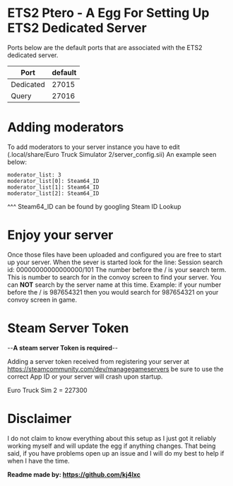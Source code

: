 # ETS2 Ptero - A Egg For Setting Up ETS2 Dedicated Server


Ports below are the default ports that are associated with the ETS2 dedicated server.

| Port     | default       |
|----------|---------------|
| Dedicated| 27015         |
| Query    | 27016         |


# Adding moderators

To add moderators to your server instance you have to edit (.local/share/Euro Truck Simulator 2/server_config.sii)  An example seen below:

```
moderator_list: 3
moderator_list[0]: Steam64_ID
moderator_list[1]: Steam64_ID
moderator_list[2]: Steam64_ID
```
^^^ Steam64_ID can be found by googling Steam ID Lookup

# Enjoy your server
Once those files have been uploaded and configured you are free to start up your server.  When the sever is started look for the line: Session search id: 00000000000000000/101  The number before the / is your search term.  This is number to search for in the convoy screen to find your server.  You can **NOT** search by the server name at this time.  Example: if your number before the / is 987654321 then you would search for 987654321 on your convoy screen in game.

# Steam Server Token

 --**A steam server Token is required**--
 
Adding a server token received from registering your server at https://steamcommunity.com/dev/managegameservers be sure to use the correct App ID or your server will crash upon startup.

Euro Truck Sim 2 = 227300


# Disclaimer
I do not claim to know everything about this setup as I just got it reliably working myself and will update the egg if anything changes.  That being said, if you have problems open up an issue and I will do my best to help if when I have the time.  

**Readme made by: https://github.com/kj4lxc**
